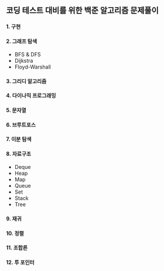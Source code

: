 ## 코딩 테스트 대비를 위한 백준 알고리즘 문제풀이

#### 1. 구현
#### 2. 그래프 탐색
   * BFS & DFS
   * Dijkstra
   * Floyd-Warshall
#### 3. 그리디 알고리즘
#### 4. 다이나믹 프로그래밍
#### 5. 문자열
#### 6. 브루트포스
#### 7. 이분 탐색
#### 8. 자료구조
   * Deque
   * Heap
   * Map
   * Queue
   * Set
   * Stack
   * Tree
#### 9. 재귀
#### 10. 정렬
#### 11. 조합론
#### 12. 투 포인터
